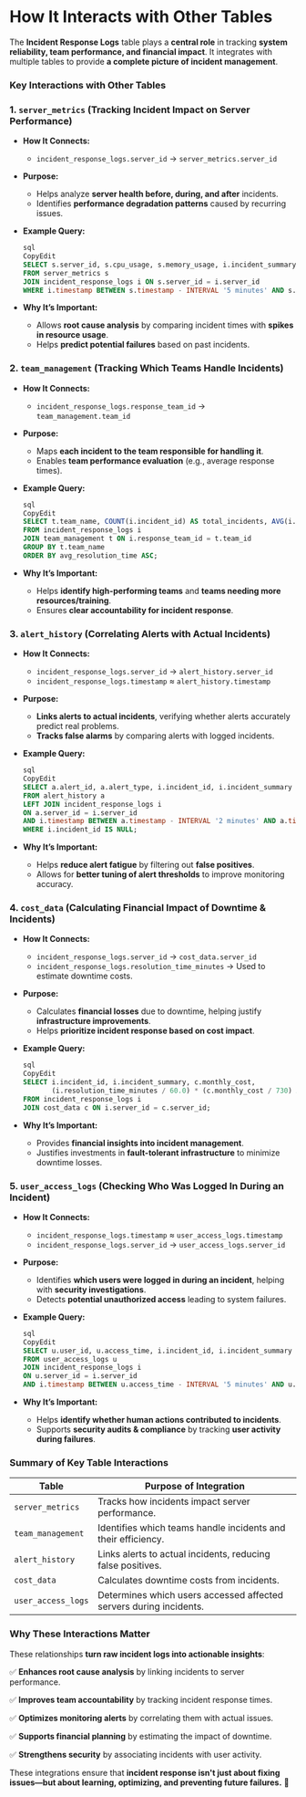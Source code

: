 # How It Interacts with Other Tables

The **Incident Response Logs** table plays a **central role** in tracking **system reliability, team performance, and financial impact**. It integrates with multiple tables to provide **a complete picture of incident management**.

### **Key Interactions with Other Tables**

### **1. `server_metrics` (Tracking Incident Impact on Server Performance)**

- **How It Connects:**
    - `incident_response_logs.server_id` → `server_metrics.server_id`
- **Purpose:**
    - Helps analyze **server health before, during, and after** incidents.
    - Identifies **performance degradation patterns** caused by recurring issues.
- **Example Query:**
    
    ```sql
    sql
    CopyEdit
    SELECT s.server_id, s.cpu_usage, s.memory_usage, i.incident_summary, i.timestamp
    FROM server_metrics s
    JOIN incident_response_logs i ON s.server_id = i.server_id
    WHERE i.timestamp BETWEEN s.timestamp - INTERVAL '5 minutes' AND s.timestamp + INTERVAL '5 minutes';
    
    ```
    
- **Why It’s Important:**
    - Allows **root cause analysis** by comparing incident times with **spikes in resource usage**.
    - Helps **predict potential failures** based on past incidents.

### **2. `team_management` (Tracking Which Teams Handle Incidents)**

- **How It Connects:**
    - `incident_response_logs.response_team_id` → `team_management.team_id`
- **Purpose:**
    - Maps **each incident to the team responsible for handling it**.
    - Enables **team performance evaluation** (e.g., average response times).
- **Example Query:**
    
    ```sql
    sql
    CopyEdit
    SELECT t.team_name, COUNT(i.incident_id) AS total_incidents, AVG(i.resolution_time_minutes) AS avg_resolution_time
    FROM incident_response_logs i
    JOIN team_management t ON i.response_team_id = t.team_id
    GROUP BY t.team_name
    ORDER BY avg_resolution_time ASC;
    
    ```
    
- **Why It’s Important:**
    - Helps **identify high-performing teams** and **teams needing more resources/training**.
    - Ensures **clear accountability for incident response**.

### **3. `alert_history` (Correlating Alerts with Actual Incidents)**

- **How It Connects:**
    - `incident_response_logs.server_id` → `alert_history.server_id`
    - `incident_response_logs.timestamp` ≈ `alert_history.timestamp`
- **Purpose:**
    - **Links alerts to actual incidents**, verifying whether alerts accurately predict real problems.
    - **Tracks false alarms** by comparing alerts with logged incidents.
- **Example Query:**
    
    ```sql
    sql
    CopyEdit
    SELECT a.alert_id, a.alert_type, i.incident_id, i.incident_summary
    FROM alert_history a
    LEFT JOIN incident_response_logs i
    ON a.server_id = i.server_id
    AND i.timestamp BETWEEN a.timestamp - INTERVAL '2 minutes' AND a.timestamp + INTERVAL '2 minutes'
    WHERE i.incident_id IS NULL;
    
    ```
    
- **Why It’s Important:**
    - Helps **reduce alert fatigue** by filtering out **false positives**.
    - Allows for **better tuning of alert thresholds** to improve monitoring accuracy.

### **4. `cost_data` (Calculating Financial Impact of Downtime & Incidents)**

- **How It Connects:**
    - `incident_response_logs.server_id` → `cost_data.server_id`
    - `incident_response_logs.resolution_time_minutes` → Used to estimate downtime costs.
- **Purpose:**
    - Calculates **financial losses** due to downtime, helping justify **infrastructure improvements**.
    - Helps **prioritize incident response based on cost impact**.
- **Example Query:**
    
    ```sql
    sql
    CopyEdit
    SELECT i.incident_id, i.incident_summary, c.monthly_cost,
           (i.resolution_time_minutes / 60.0) * (c.monthly_cost / 730) AS estimated_downtime_cost
    FROM incident_response_logs i
    JOIN cost_data c ON i.server_id = c.server_id;
    
    ```
    
- **Why It’s Important:**
    - Provides **financial insights into incident management**.
    - Justifies investments in **fault-tolerant infrastructure** to minimize downtime losses.

### **5. `user_access_logs` (Checking Who Was Logged In During an Incident)**

- **How It Connects:**
    - `incident_response_logs.timestamp` ≈ `user_access_logs.timestamp`
    - `incident_response_logs.server_id` → `user_access_logs.server_id`
- **Purpose:**
    - Identifies **which users were logged in during an incident**, helping with **security investigations**.
    - Detects **potential unauthorized access** leading to system failures.
- **Example Query:**
    
    ```sql
    sql
    CopyEdit
    SELECT u.user_id, u.access_time, i.incident_id, i.incident_summary
    FROM user_access_logs u
    JOIN incident_response_logs i
    ON u.server_id = i.server_id
    AND i.timestamp BETWEEN u.access_time - INTERVAL '5 minutes' AND u.access_time + INTERVAL '5 minutes';
    
    ```
    
- **Why It’s Important:**
    - Helps **identify whether human actions contributed to incidents**.
    - Supports **security audits & compliance** by tracking **user activity during failures**.

### **Summary of Key Table Interactions**

| Table | Purpose of Integration |
| --- | --- |
| `server_metrics` | Tracks how incidents impact server performance. |
| `team_management` | Identifies which teams handle incidents and their efficiency. |
| `alert_history` | Links alerts to actual incidents, reducing false positives. |
| `cost_data` | Calculates downtime costs from incidents. |
| `user_access_logs` | Determines which users accessed affected servers during incidents. |

### **Why These Interactions Matter**

These relationships **turn raw incident logs into actionable insights**:

✅ **Enhances root cause analysis** by linking incidents to server performance.

✅ **Improves team accountability** by tracking incident response times.

✅ **Optimizes monitoring alerts** by correlating them with actual issues.

✅ **Supports financial planning** by estimating the impact of downtime.

✅ **Strengthens security** by associating incidents with user activity.

These integrations ensure that **incident response isn't just about fixing issues—but about learning, optimizing, and preventing future failures.** 🚀